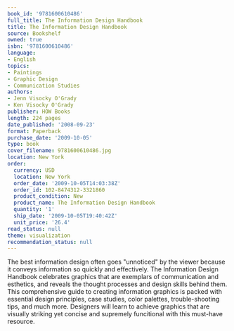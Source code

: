 ```yaml
---
book_id: '9781600610486'
full_title: The Information Design Handbook
title: The Information Design Handbook
source: Bookshelf
owned: true
isbn: '9781600610486'
language:
- English
topics:
- Paintings
- Graphic Design
- Communication Studies
authors:
- Jenn Visocky O'Grady
- Ken Visocky O'Grady
publisher: HOW Books
length: 224 pages
date_published: '2008-09-23'
format: Paperback
purchase_date: '2009-10-05'
type: book
cover_filename: 9781600610486.jpg
location: New York
order:
  currency: USD
  location: New York
  order_date: '2009-10-05T14:03:38Z'
  order_id: 102-8474312-3321860
  product_condition: New
  product_name: The Information Design Handbook
  quantity: '1'
  ship_date: '2009-10-05T19:40:42Z'
  unit_price: '26.4'
read_status: null
theme: visualization
recommendation_status: null
---
```

The best information design often goes "unnoticed" by the viewer because it conveys information so quickly and effectively. The Information Design Handbook celebrates graphics that are exemplars of communication and esthetics, and reveals the thought processes and design skills behind them. This comprehensive guide to creating information graphics is packed with essential design principles, case studies, color palettes, trouble-shooting tips, and much more. Designers will learn to achieve graphics that are visually striking yet concise and supremely funcitional with this must-have resource.

